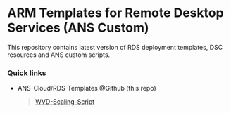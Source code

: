 # ARM Templates for Remote Desktop Services (ANS Custom)

This repository contains latest version of RDS deployment templates, DSC resources and ANS custom scripts.

### Quick links

* ANS-Cloud/RDS-Templates @Github (this repo)
  > [WVD-Scaling-Script](https://github.com/ans-cloud/RDS-Templates/tree/master/wvd-templates/wvd-scaling-script)

 
